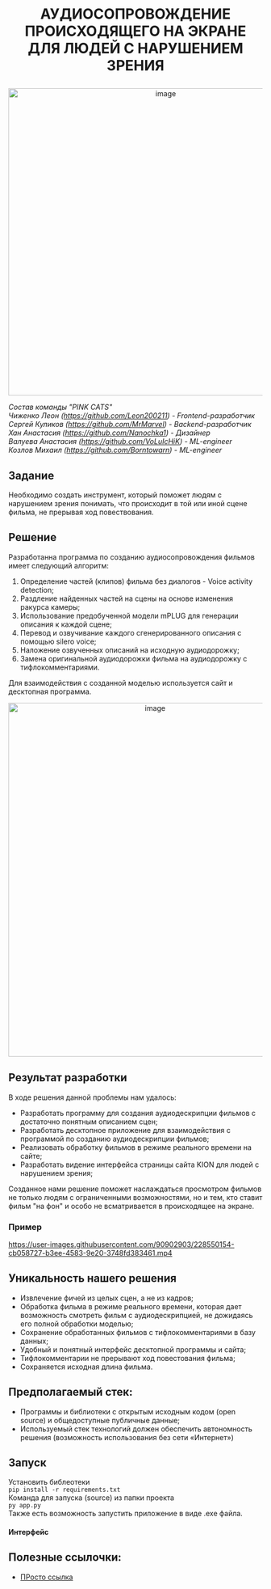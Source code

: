 # <p align="center"> АУДИОСОПРОВОЖДЕНИЕ ПРОИСХОДЯЩЕГО НА ЭКРАНЕ ДЛЯ ЛЮДЕЙ С НАРУШЕНИЕМ ЗРЕНИЯ </p>
<p align="center">
<img width="608" alt="image" src="https://user-images.githubusercontent.com/90902903/228295757-1f515d8e-3245-46f8-943c-e9ae0cbdd65b.png">
</p>


*Состав команды "PINK CATS"*   
*Чиженко Леон (https://github.com/Leon200211) - Frontend-разработчик*    
*Сергей Куликов (https://github.com/MrMarvel) - Backend-разработчик*  
*Хан Анастасия (https://github.com/Nanochka1) - Дизайнер*  
*Валуева Анастасия (https://github.com/VoLuIcHiK) - ML-engineer*   
*Козлов Михаил (https://github.com/Borntowarn) - ML-engineer*  

## Задание

Необходимо создать инструмент, который поможет людям с нарушением зрения понимать, что происходит в той или иной сцене фильма, не прерывая ход повествования. 

## Решение

Разработанна программа по созданию аудиосопровождения фильмов имеет следующий алгоритм:
1. Определение частей (клипов) фильма без диалогов - Voice activity detection;
2. Раздление найденных частей на сцены на основе изменения ракурса камеры;
3. Использование предобученной модели mPLUG для генерации описания к каждой сцене;
4. Перевод и озвучивание каждого сгенерированного описания с помощью silero voice;
5. Наложение озвученных описаний на исходную аудиодорожку;
6. Замена оригинальной аудиодорожки фильма на аудиодорожку с тифлокомментариями.

Для взаимодействия с созданной моделью используется сайт и десктопная программа.
<p align="center">
<img width="566" height="700" alt="image" src="https://user-images.githubusercontent.com/90902903/228483526-4a56a30a-2b00-4cba-a3f0-cfb45edbdca3.png">
</p>



## Результат разработки

В ходе решения данной проблемы нам удалось:
- Разработать программу для создания аудиодескрипции фильмов с достаточно понятным описанием сцен;
- Разработать десктопное приложение для взаимодействия с программой по созданию аудиодескрипции фильмов;
- Реализовать обработку фильмов в режиме реального времени на сайте;
- Разработать видение интерфейса страницы сайта KION для людей с нарушением зрения;

Созданное нами решение поможет наслаждаться просмотром фильмов не только людям с ограниченными возможностями, но и тем, кто ставит фильм "на фон" и особо не всматривается в происходящее на экране.
### Пример
https://user-images.githubusercontent.com/90902903/228550154-cb058727-b3ee-4583-9e20-3748fd383461.mp4

## Уникальность нашего решения

- Извлечение фичей из целых сцен, а не из кадров;
- Обработка фильма в режиме реального времени, которая дает возможность смотреть фильм с аудиодескрипцией, не дожидаясь его полной обработки моделью;
- Сохранение обработанных фильмов с тифлокомментариями в базу данных;
- Удобный и понятный интерфейс десктопной программы и сайта;
- Тифлокомментарии не прерывают ход повестования фильма;
- Сохраняется исходная длина фильма.

## Предполагаемый стек:
- Программы и библиотеки с открытым исходным кодом (open source) и общедоступные публичные данные;
- Используемый стек технологий должен обеспечить автономность решения (возможность использования без сети «Интернет»)

## Запуск
Установить библеотеки  
`pip install -r requirements.txt`  
Команда для запуска (source) из папки проекта  
`py app.py`  
Также есть возможность запустить приложение в виде .exe файла.

#### Интерфейс

## Полезные ссылочки:
- [ПРосто ссылка](https://yandex.ru)
